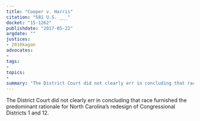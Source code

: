 ```yaml
---
title: "Cooper v. Harris"
citation: "581 U.S. ___"
docket: "15-1262"
publishdate: "2017-05-22"
argdate: ""
justices:
- 2010kagan
advocates:
- 
tags:
- 
topics:
- 
summary: "The District Court did not clearly err in concluding that race furnished the predominant rationale for North Carolina’s redesign of Congressional Districts 1 and 12."
---
```

The District Court did not clearly err in concluding that race furnished the predominant rationale for North Carolina’s redesign of Congressional Districts 1 and 12.

